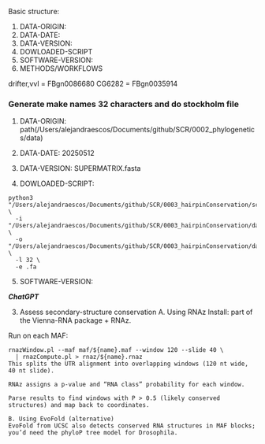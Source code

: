 Basic structure:
1.  DATA-ORIGIN:
2.  DATA-DATE:
3.  DATA-VERSION:
4.  DOWLOADED-SCRIPT
5.  SOFTWARE-VERSION:
6.  METHODS/WORKFLOWS

drifter,vvl = FBgn0086680
CG6282 = FBgn0035914

### Generate make names 32 characters and do stockholm file


1.  DATA-ORIGIN:
path(/Users/alejandraescos/Documents/github/SCR/0002_phylogenetics/data)

2.  DATA-DATE:
20250512

3.  DATA-VERSION:
SUPERMATRIX.fasta

4.  DOWLOADED-SCRIPT:

```
python3 "/Users/alejandraescos/Documents/github/SCR/0003_hairpinConservation/script/0019_presto.py" \
  -i "/Users/alejandraescos/Documents/github/SCR/0003_hairpinConservation/data/fa_chunks" \
  -o "/Users/alejandraescos/Documents/github/SCR/0003_hairpinConservation/data/fa_chunks_trimmed" \
  -l 32 \
  -e .fa
```


5.  SOFTWARE-VERSION:

***ChatGPT***



3. Assess secondary-structure conservation
A. Using RNAz
Install: part of the Vienna-RNA package + RNAz.

Run on each MAF:

```
rnazWindow.pl --maf maf/${name}.maf --window 120 --slide 40 \
  | rnazCompute.pl > rnaz/${name}.rnaz
This splits the UTR alignment into overlapping windows (120 nt wide, 40 nt slide).

RNAz assigns a p-value and “RNA class” probability for each window.

Parse results to find windows with P > 0.5 (likely conserved structures) and map back to coordinates.

B. Using EvoFold (alternative)
EvoFold from UCSC also detects conserved RNA structures in MAF blocks; you’d need the phyloP tree model for Drosophila.
```